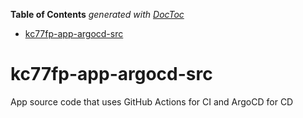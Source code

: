 <!-- START doctoc generated TOC please keep comment here to allow auto update -->
<!-- DON'T EDIT THIS SECTION, INSTEAD RE-RUN doctoc TO UPDATE -->
**Table of Contents**  *generated with [DocToc](https://github.com/thlorenz/doctoc)*

- [kc77fp-app-argocd-src](#kc77fp-app-argocd-src)

<!-- END doctoc generated TOC please keep comment here to allow auto update -->

# kc77fp-app-argocd-src
App source code that uses GitHub Actions for CI and ArgoCD for CD
